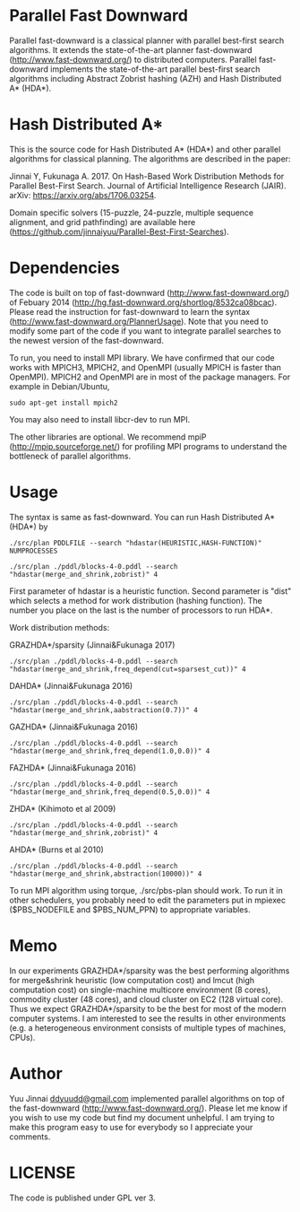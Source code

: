 # Parallel Fast Downward

Parallel fast-downward is a classical planner with parallel best-first search algorithms.
It extends the state-of-the-art planner fast-downward (http://www.fast-downward.org/) to distributed computers.
Parallel fast-downward implements the state-of-the-art parallel best-first search algorithms including Abstract Zobrist hashing (AZH) and Hash Distributed A\* (HDA\*).

# Hash Distributed A*
This is the source code for Hash Distributed A* (HDA*) and other parallel algorithms for classical planning. The algorithms are described in the paper:

Jinnai Y, Fukunaga A. 2017. On Hash-Based Work Distribution Methods for Parallel Best-First Search. Journal of Artificial Intelligence Research (JAIR). arXiv: https://arxiv.org/abs/1706.03254.

Domain specific solvers (15-puzzle, 24-puzzle, multiple sequence alignment, and grid pathfinding) are available here (https://github.com/jinnaiyuu/Parallel-Best-First-Searches).

# Dependencies

The code is built on top of fast-downward (http://www.fast-downward.org/) of Febuary 2014 (http://hg.fast-downward.org/shortlog/8532ca08bcac).
Please read the instruction for fast-downward to learn the syntax (http://www.fast-downward.org/PlannerUsage). Note that you need to modify some part of the code if you want to integrate parallel searches to the newest version of the fast-downward.

To run, you need to install MPI library. We have confirmed that our code works with MPICH3, MPICH2, and OpenMPI (usually MPICH is faster than OpenMPI). MPICH2 and OpenMPI are in most of the package managers. For example in Debian/Ubuntu,

```
sudo apt-get install mpich2
```

You may also need to install libcr-dev to run MPI.

The other libraries are optional. We recommend mpiP (http://mpip.sourceforge.net/) for profiling MPI programs to understand the bottleneck of parallel algorithms.

# Usage

The syntax is same as fast-downward. You can run Hash Distributed A* (HDA*) by 

```
./src/plan PDDLFILE --search "hdastar(HEURISTIC,HASH-FUNCTION)" NUMPROCESSES
```

```
./src/plan ./pddl/blocks-4-0.pddl --search "hdastar(merge_and_shrink,zobrist)" 4
```


First parameter of hdastar is a heuristic function.
Second parameter is "dist" which selects a method for work distribution (hashing function).
The number you place on the last is the number of processors to run HDA*.

Work distribution methods:

GRAZHDA*/sparsity (Jinnai&Fukunaga 2017)

```
./src/plan ./pddl/blocks-4-0.pddl --search "hdastar(merge_and_shrink,freq_depend(cut=sparsest_cut))" 4
```

DAHDA* (Jinnai&Fukunaga 2016)

```
./src/plan ./pddl/blocks-4-0.pddl --search "hdastar(merge_and_shrink,aabstraction(0.7))" 4
```

GAZHDA* (Jinnai&Fukunaga 2016)

```
./src/plan ./pddl/blocks-4-0.pddl --search "hdastar(merge_and_shrink,freq_depend(1.0,0.0))" 4
```

FAZHDA* (Jinnai&Fukunaga 2016)

```
./src/plan ./pddl/blocks-4-0.pddl --search "hdastar(merge_and_shrink,freq_depend(0.5,0.0))" 4
```

ZHDA* (Kihimoto et al 2009)

```
./src/plan ./pddl/blocks-4-0.pddl --search "hdastar(merge_and_shrink,zobrist)" 4
```

AHDA* (Burns et al 2010)

```
./src/plan ./pddl/blocks-4-0.pddl --search "hdastar(merge_and_shrink,abstraction(10000))" 4
```


To run MPI algorithm using torque, ./src/pbs-plan should work. To run it in other schedulers, you probably need to edit the parameters put in mpiexec ($PBS_NODEFILE and $PBS_NUM_PPN) to appropriate variables.


# Memo

In our experiments GRAZHDA*/sparsity was the best performing algorithms for merge&shrink heuristic (low computation cost) and lmcut (high computation cost) on single-machine multicore environment (8 cores), commodity cluster (48 cores), and cloud cluster on EC2 (128 virtual core).
Thus we expect GRAZHDA*/sparsity to be the best for most of the modern computer systems.
I am interested to see the results in other environments (e.g. a heterogeneous environment consists of multiple types of machines, CPUs).

# Author

Yuu Jinnai <ddyuudd@gmail.com> implemented parallel algorithms on top of the fast-downward (http://www.fast-downward.org/).
Please let me know if you wish to use my code but find my document unhelpful.
I am trying to make this program easy to use for everybody so I appreciate your comments.

# LICENSE

The code is published under GPL ver 3.

